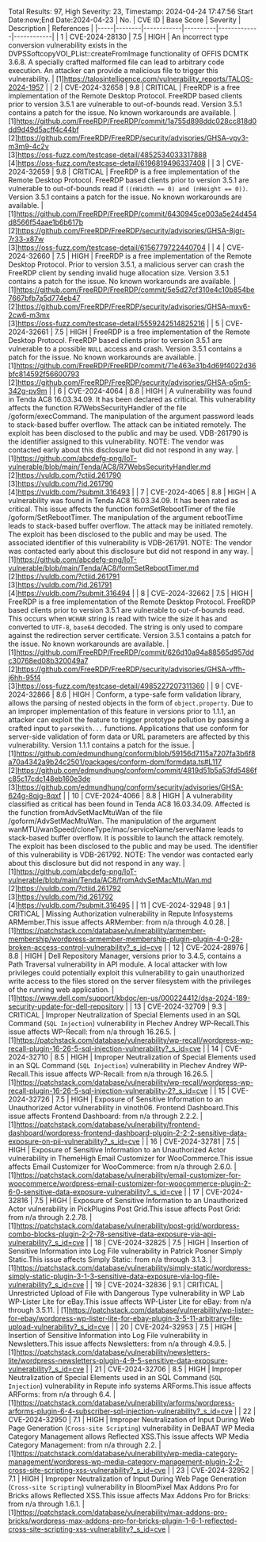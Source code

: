 Total Results: 97, High Severity: 23, Timestamp: 2024-04-24 17:47:56
Start Date:now;End Date:2024-04-23
| No. | CVE ID | Base Score | Severity | Description | References |
|-----|--------|------------|----------|-------------|------------|
| 1 | CVE-2024-28130 | 7.5  | HIGH | An incorrect type conversion vulnerability exists in the DVPSSoftcopyVOI_PList::createFromImage functionality of OFFIS DCMTK 3.6.8. A specially crafted malformed file can lead to arbitrary code execution. An attacker can provide a malicious file to trigger this vulnerability. | [1]https://talosintelligence.com/vulnerability_reports/TALOS-2024-1957 |
| 2 | CVE-2024-32658 | 9.8  | CRITICAL | FreeRDP is a free implementation of the Remote Desktop Protocol. FreeRDP based clients prior to version 3.5.1 are vulnerable to out-of-bounds read. Version 3.5.1 contains a patch for the issue. No known workarounds are available. | [1]https://github.com/FreeRDP/FreeRDP/commit/1a755d898ddc028cc818d0dd9d49d5acff4c44bf<br>[2]https://github.com/FreeRDP/FreeRDP/security/advisories/GHSA-vpv3-m3m9-4c2v<br>[3]https://oss-fuzz.com/testcase-detail/4852534033317888<br>[4]https://oss-fuzz.com/testcase-detail/6196819496337408 |
| 3 | CVE-2024-32659 | 9.8  | CRITICAL | FreeRDP is a free implementation of the Remote Desktop Protocol. FreeRDP based clients prior to version 3.5.1 are vulnerable to out-of-bounds read if `((nWidth == 0) and (nHeight == 0))`. Version 3.5.1 contains a patch for the issue. No known workarounds are available. | [1]https://github.com/FreeRDP/FreeRDP/commit/6430945ce003a5e24d454d8566f54aae1b6b617b<br>[2]https://github.com/FreeRDP/FreeRDP/security/advisories/GHSA-8jgr-7r33-x87w<br>[3]https://oss-fuzz.com/testcase-detail/6156779722440704 |
| 4 | CVE-2024-32660 | 7.5  | HIGH | FreeRDP is a free implementation of the Remote Desktop Protocol. Prior to version 3.5.1, a malicious server can crash the FreeRDP client by sending invalid huge allocation size. Version 3.5.1 contains a patch for the issue. No known workarounds are available. | [1]https://github.com/FreeRDP/FreeRDP/commit/5e5d27cf310e4c10b854be7667bfb7a5d774eb47<br>[2]https://github.com/FreeRDP/FreeRDP/security/advisories/GHSA-mxv6-2cw6-m3mx<br>[3]https://oss-fuzz.com/testcase-detail/5559242514825216 |
| 5 | CVE-2024-32661 | 7.5  | HIGH | FreeRDP is a free implementation of the Remote Desktop Protocol. FreeRDP based clients prior to version 3.5.1 are vulnerable to a possible `NULL` access and crash. Version 3.5.1 contains a patch for the issue. No known workarounds are available. | [1]https://github.com/FreeRDP/FreeRDP/commit/71e463e31b4d69f4022d36bfc814592f56600793<br>[2]https://github.com/FreeRDP/FreeRDP/security/advisories/GHSA-p5m5-342g-pv9m |
| 6 | CVE-2024-4064 | 8.8  | HIGH | A vulnerability was found in Tenda AC8 16.03.34.09. It has been declared as critical. This vulnerability affects the function R7WebsSecurityHandler of the file /goform/execCommand. The manipulation of the argument password leads to stack-based buffer overflow. The attack can be initiated remotely. The exploit has been disclosed to the public and may be used. VDB-261790 is the identifier assigned to this vulnerability. NOTE: The vendor was contacted early about this disclosure but did not respond in any way. | [1]https://github.com/abcdefg-png/IoT-vulnerable/blob/main/Tenda/AC8/R7WebsSecurityHandler.md<br>[2]https://vuldb.com/?ctiid.261790<br>[3]https://vuldb.com/?id.261790<br>[4]https://vuldb.com/?submit.316493 |
| 7 | CVE-2024-4065 | 8.8  | HIGH | A vulnerability was found in Tenda AC8 16.03.34.09. It has been rated as critical. This issue affects the function formSetRebootTimer of the file /goform/SetRebootTimer. The manipulation of the argument rebootTime leads to stack-based buffer overflow. The attack may be initiated remotely. The exploit has been disclosed to the public and may be used. The associated identifier of this vulnerability is VDB-261791. NOTE: The vendor was contacted early about this disclosure but did not respond in any way. | [1]https://github.com/abcdefg-png/IoT-vulnerable/blob/main/Tenda/AC8/formSetRebootTimer.md<br>[2]https://vuldb.com/?ctiid.261791<br>[3]https://vuldb.com/?id.261791<br>[4]https://vuldb.com/?submit.316494 |
| 8 | CVE-2024-32662 | 7.5  | HIGH | FreeRDP is a free implementation of the Remote Desktop Protocol. FreeRDP based clients prior to version 3.5.1 are vulnerable to out-of-bounds read. This occurs when `WCHAR` string is read with twice the size it has and converted to `UTF-8`, `base64` decoded. The string is only used to compare against the redirection server certificate. Version 3.5.1 contains a patch for the issue. No known workarounds are available. | [1]https://github.com/FreeRDP/FreeRDP/commit/626d10a94a88565d957ddc30768ed08b320049a7<br>[2]https://github.com/FreeRDP/FreeRDP/security/advisories/GHSA-vffh-j6hh-95f4<br>[3]https://oss-fuzz.com/testcase-detail/4985227207311360 |
| 9 | CVE-2024-32866 | 8.6  | HIGH | Conform, a type-safe form validation library, allows the parsing of nested objects in the form of `object.property`. Due to an improper implementation of this feature in versions prior to 1.1.1, an attacker can exploit the feature to trigger prototype pollution by passing a crafted input to `parseWith...` functions. Applications that use conform for server-side validation of form data or URL parameters are affected by this vulnerability. Version 1.1.1 contains a patch for the issue. | [1]https://github.com/edmundhung/conform/blob/59156d7115a7207fa3b6f8a70a4342a9b24c2501/packages/conform-dom/formdata.ts#L117<br>[2]https://github.com/edmundhung/conform/commit/4819d51b5a53fd5486fc85c17cdc148eb160e3de<br>[3]https://github.com/edmundhung/conform/security/advisories/GHSA-624g-8qjg-8qxf |
| 10 | CVE-2024-4066 | 8.8  | HIGH | A vulnerability classified as critical has been found in Tenda AC8 16.03.34.09. Affected is the function fromAdvSetMacMtuWan of the file /goform/AdvSetMacMtuWan. The manipulation of the argument wanMTU/wanSpeed/cloneType/mac/serviceName/serverName leads to stack-based buffer overflow. It is possible to launch the attack remotely. The exploit has been disclosed to the public and may be used. The identifier of this vulnerability is VDB-261792. NOTE: The vendor was contacted early about this disclosure but did not respond in any way. | [1]https://github.com/abcdefg-png/IoT-vulnerable/blob/main/Tenda/AC8/fromAdvSetMacMtuWan.md<br>[2]https://vuldb.com/?ctiid.261792<br>[3]https://vuldb.com/?id.261792<br>[4]https://vuldb.com/?submit.316495 |
| 11 | CVE-2024-32948 | 9.1  | CRITICAL | Missing Authorization vulnerability in Repute Infosystems ARMember.This issue affects ARMember: from n/a through 4.0.28. | [1]https://patchstack.com/database/vulnerability/armember-membership/wordpress-armember-membership-plugin-plugin-4-0-28-broken-access-control-vulnerability?_s_id=cve |
| 12 | CVE-2024-28976 | 8.8  | HIGH | Dell Repository Manager, versions prior to 3.4.5, contains a Path Traversal vulnerability in API module. A local attacker with low privileges could potentially exploit this vulnerability to gain unauthorized write access to the files stored on the server filesystem with the privileges of the running web application. | [1]https://www.dell.com/support/kbdoc/en-us/000224412/dsa-2024-189-security-update-for-dell-repository |
| 13 | CVE-2024-32709 | 9.3  | CRITICAL | Improper Neutralization of Special Elements used in an SQL Command (`SQL Injection`) vulnerability in Plechev Andrey WP-Recall.This issue affects WP-Recall: from n/a through 16.26.5. | [1]https://patchstack.com/database/vulnerability/wp-recall/wordpress-wp-recall-plugin-16-26-5-sql-injection-vulnerability?_s_id=cve |
| 14 | CVE-2024-32710 | 8.5  | HIGH | Improper Neutralization of Special Elements used in an SQL Command (`SQL Injection`) vulnerability in Plechev Andrey WP-Recall.This issue affects WP-Recall: from n/a through 16.26.5. | [1]https://patchstack.com/database/vulnerability/wp-recall/wordpress-wp-recall-plugin-16-26-5-sql-injection-vulnerability-2?_s_id=cve |
| 15 | CVE-2024-32726 | 7.5  | HIGH | Exposure of Sensitive Information to an Unauthorized Actor vulnerability in vinoth06. Frontend Dashboard.This issue affects Frontend Dashboard: from n/a through 2.2.2. | [1]https://patchstack.com/database/vulnerability/frontend-dashboard/wordpress-frontend-dashboard-plugin-2-2-2-sensitive-data-exposure-on-pii-vulnerability?_s_id=cve |
| 16 | CVE-2024-32781 | 7.5  | HIGH | Exposure of Sensitive Information to an Unauthorized Actor vulnerability in ThemeHigh Email Customizer for WooCommerce.This issue affects Email Customizer for WooCommerce: from n/a through 2.6.0. | [1]https://patchstack.com/database/vulnerability/email-customizer-for-woocommerce/wordpress-email-customizer-for-woocommerce-plugin-2-6-0-sensitive-data-exposure-vulnerability?_s_id=cve |
| 17 | CVE-2024-32816 | 7.5  | HIGH | Exposure of Sensitive Information to an Unauthorized Actor vulnerability in PickPlugins Post Grid.This issue affects Post Grid: from n/a through 2.2.78. | [1]https://patchstack.com/database/vulnerability/post-grid/wordpress-combo-blocks-plugin-2-2-78-sensitive-data-exposure-via-api-vulnerability?_s_id=cve |
| 18 | CVE-2024-32825 | 7.5  | HIGH | Insertion of Sensitive Information into Log File vulnerability in Patrick Posner Simply Static.This issue affects Simply Static: from n/a through 3.1.3. | [1]https://patchstack.com/database/vulnerability/simply-static/wordpress-simply-static-plugin-3-1-3-sensitive-data-exposure-via-log-file-vulnerability?_s_id=cve |
| 19 | CVE-2024-32836 | 9.1  | CRITICAL | Unrestricted Upload of File with Dangerous Type vulnerability in WP Lab WP-Lister Lite for eBay.This issue affects WP-Lister Lite for eBay: from n/a through 3.5.11. | [1]https://patchstack.com/database/vulnerability/wp-lister-for-ebay/wordpress-wp-lister-lite-for-ebay-plugin-3-5-11-arbitrary-file-upload-vulnerability?_s_id=cve |
| 20 | CVE-2024-32953 | 7.5  | HIGH | Insertion of Sensitive Information into Log File vulnerability in Newsletters.This issue affects Newsletters: from n/a through 4.9.5. | [1]https://patchstack.com/database/vulnerability/newsletters-lite/wordpress-newsletters-plugin-4-9-5-sensitive-data-exposure-vulnerability?_s_id=cve |
| 21 | CVE-2024-32706 | 8.5  | HIGH | Improper Neutralization of Special Elements used in an SQL Command (`SQL Injection`) vulnerability in Repute info systems ARForms.This issue affects ARForms: from n/a through 6.4. | [1]https://patchstack.com/database/vulnerability/arforms/wordpress-arforms-plugin-6-4-subscriber-sql-injection-vulnerability?_s_id=cve |
| 22 | CVE-2024-32950 | 7.1  | HIGH | Improper Neutralization of Input During Web Page Generation (`Cross-site Scripting`) vulnerability in DeBAAT WP Media Category Management allows Reflected XSS.This issue affects WP Media Category Management: from n/a through 2.2. | [1]https://patchstack.com/database/vulnerability/wp-media-category-management/wordpress-wp-media-category-management-plugin-2-2-cross-site-scripting-xss-vulnerability?_s_id=cve |
| 23 | CVE-2024-32952 | 7.1  | HIGH | Improper Neutralization of Input During Web Page Generation (`Cross-site Scripting`) vulnerability in BloomPixel Max Addons Pro for Bricks allows Reflected XSS.This issue affects Max Addons Pro for Bricks: from n/a through 1.6.1. | [1]https://patchstack.com/database/vulnerability/max-addons-pro-bricks/wordpress-max-addons-pro-for-bricks-plugin-1-6-1-reflected-cross-site-scripting-xss-vulnerability?_s_id=cve |
